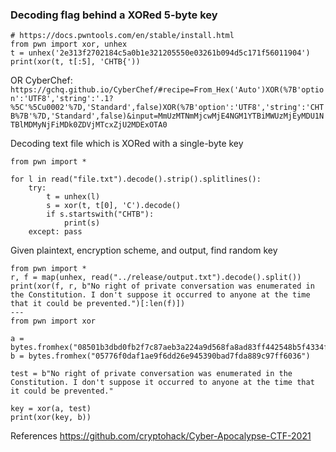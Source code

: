 







### Decoding flag behind a XORed 5-byte key

```
# https://docs.pwntools.com/en/stable/install.html
from pwn import xor, unhex
t = unhex('2e313f2702184c5a0b1e321205550e03261b094d5c171f56011904')
print(xor(t, t[:5], 'CHTB{'))
```
OR CyberChef: 
`https://gchq.github.io/CyberChef/#recipe=From_Hex('Auto')XOR(%7B'option':'UTF8','string':'.1?%5C'%5Cu0002'%7D,'Standard',false)XOR(%7B'option':'UTF8','string':'CHTB%7B'%7D,'Standard',false)&input=MmUzMTNmMjcwMjE4NGM1YTBiMWUzMjEyMDU1NTBlMDMyNjFiMDk0ZDVjMTcxZjU2MDExOTA0`




Decoding text file which is XORed with a single-byte key
```
from pwn import *

for l in read("file.txt").decode().strip().splitlines():
    try:
        t = unhex(l)
        s = xor(t, t[0], 'C').decode()
        if s.startswith("CHTB"):
            print(s)
    except: pass
```


Given plaintext, encryption scheme, and output, find random key
```
from pwn import *
r, f = map(unhex, read("../release/output.txt").decode().split())
print(xor(f, r, b"No right of private conversation was enumerated in the Constitution. I don't suppose it occurred to anyone at the time that it could be prevented.")[:len(f)])
---
from pwn import xor

a = bytes.fromhex("08501b3dbd0fb2f7c87aeb3a224a9d568fa8ad83ff442548b5f4334f0fe1dd6b8f5d5e410be5af2d7ea642b12d8f459f2ab666d4f79a9115dc9cf22ed60e899769fd206c40819bbefe2b5a2ec592a387c6927d866b6343466d5effde0666dd3bb7f657ed651bfcf45fd5b264a36406c6b6dbb1a81272029c5e06da438a0281c19c1e10a0dc47d6ae994557e82663e9f59578")
b = bytes.fromhex("05776f0daf1ae9f6dd26e945390bad7fda889c97ff6036")

test = b"No right of private conversation was enumerated in the Constitution. I don't suppose it occurred to anyone at the time that it could be prevented."

key = xor(a, test)
print(xor(key, b))
```




References
https://github.com/cryptohack/Cyber-Apocalypse-CTF-2021
